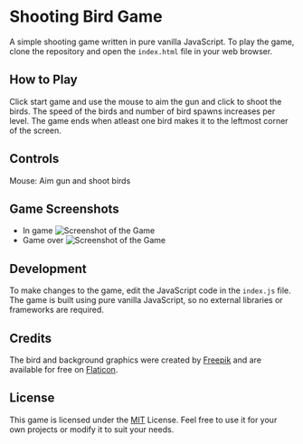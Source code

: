 # **Shooting Bird Game**
A simple shooting game written in pure vanilla JavaScript. To play the game, clone the repository and open the `index.html` file in your web browser.

## How to Play
Click start game and use the mouse to aim the gun and click to shoot the birds. The speed of the birds and number of bird spawns increases per level. The game ends when atleast one bird makes it to the leftmost corner of the screen.

## Controls
Mouse: Aim gun and shoot birds

## Game Screenshots
- In game
![Screenshot of the Game](https://user-images.githubusercontent.com/54732020/230834111-b251f978-98e6-428d-81c0-938c869d6940.png)
- Game over
![Screenshot of the Game](https://user-images.githubusercontent.com/54732020/230834161-ec7a50ed-49d9-47fe-b6f8-ab7ce5b554c5.png)

## Development
To make changes to the game, edit the JavaScript code in the `index.js` file. The game is built using pure vanilla JavaScript, so no external libraries or frameworks are required.

## Credits
The bird and background graphics were created by [Freepik](https://www.freepik.com/) and are available for free on [Flaticon](https://www.flaticon.com/packs/birds-115).

## License
This game is licensed under the [MIT](https://opensource.org/licenses/MIT) License. Feel free to use it for your own projects or modify it to suit your needs.